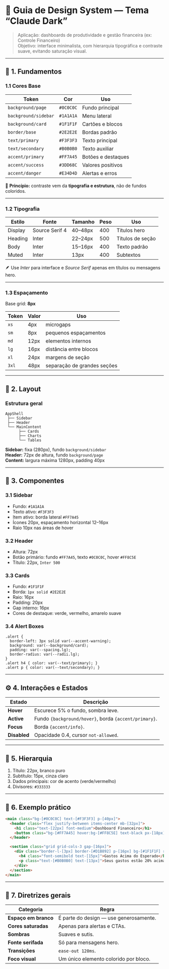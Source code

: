 # 🎨 Guia de Design System — Tema “Claude Dark”

> Aplicação: dashboards de produtividade e gestão financeira (ex: Controle Financeiro)  
> Objetivo: interface minimalista, com hierarquia tipográfica e contraste suave, evitando saturação visual.

---

## 🧱 1. Fundamentos

### 1.1 Cores Base

| Token | Cor | Uso |
|--------|------|----|
| `background/page` | `#0C0C0C` | Fundo principal |
| `background/sidebar` | `#1A1A1A` | Menu lateral |
| `background/card` | `#1F1F1F` | Cartões e blocos |
| `border/base` | `#2E2E2E` | Bordas padrão |
| `text/primary` | `#F3F3F3` | Texto principal |
| `text/secondary` | `#B0B0B0` | Texto auxiliar |
| `accent/primary` | `#FF7A45` | Botões e destaques |
| `accent/success` | `#3DD68C` | Valores positivos |
| `accent/danger` | `#E34D4D` | Alertas e erros |

📘 **Princípio:** contraste vem da **tipografia e estrutura**, não de fundos coloridos.

---

### 1.2 Tipografia

| Estilo | Fonte | Tamanho | Peso | Uso |
|---------|--------|----------|------|----|
| Display | Source Serif 4 | 40–48px | 400 | Títulos hero |
| Heading | Inter | 22–24px | 500 | Títulos de seção |
| Body | Inter | 15–16px | 400 | Texto padrão |
| Muted | Inter | 13px | 400 | Subtextos |

🪶 Use *Inter* para interface e *Source Serif* apenas em títulos ou mensagens hero.

---

### 1.3 Espaçamento

Base grid: **8px**

| Token | Valor | Uso |
|--------|--------|----|
| `xs` | 4px | microgaps |
| `sm` | 8px | pequenos espaçamentos |
| `md` | 12px | elementos internos |
| `lg` | 16px | distância entre blocos |
| `xl` | 24px | margens de seção |
| `3xl` | 48px | separação de grandes seções |

---

## 🧭 2. Layout

### Estrutura geral

```
AppShell
 ├── Sidebar
 ├── Header
 └── MainContent
      ├── Cards
      ├── Charts
      └── Tables
```

**Sidebar:** fixa (280px), fundo `background/sidebar`  
**Header:** 72px de altura, fundo `background/page`  
**Content:** largura máxima 1280px, padding 40px

---

## 🧩 3. Componentes

### 3.1 Sidebar

- Fundo: `#1A1A1A`
- Texto ativo: `#F3F3F3`
- Item ativo: borda lateral `#FF7A45`
- Ícones 20px, espaçamento horizontal 12–16px
- Raio 10px nas áreas de hover

### 3.2 Header

- Altura: 72px
- Botão primário: fundo `#FF7A45`, texto `#0C0C0C`, hover `#FF8C5E`
- Título: 22px, `Inter 500`

### 3.3 Cards

- Fundo: `#1F1F1F`
- Borda: `1px solid #2E2E2E`
- Raio: 16px
- Padding: 20px
- Gap interno: 16px
- Cores de destaque: verde, vermelho, amarelo suave

### 3.4 Alert Boxes

```
.alert {
  border-left: 3px solid var(--accent-warning);
  background: var(--background/card);
  padding: var(--spacing.lg);
  border-radius: var(--radii.lg);
}
.alert h4 { color: var(--text/primary); }
.alert p { color: var(--text/secondary); }
```

---

## ⚙️ 4. Interações e Estados

| Estado | Descrição |
|---------|------------|
| **Hover** | Escurece 5% o fundo, sombra leve. |
| **Active** | Fundo `{background/hover}`, borda `{accent/primary}`. |
| **Focus** | Borda `{accent/info}`. |
| **Disabled** | Opacidade 0.4, cursor `not-allowed`. |

---

## 🧠 5. Hierarquia

1. Título: 22px, branco puro  
2. Subtítulo: 15px, cinza claro  
3. Dados principais: cor de acento (verde/vermelho)  
4. Divisores: `#333333`

---

## 🧰 6. Exemplo prático

```html
<main class="bg-[#0C0C0C] text-[#F3F3F3] p-[40px]">
  <header class="flex justify-between items-center mb-[32px]">
    <h1 class="text-[22px] font-medium">Dashboard Financeiro</h1>
    <button class="bg-[#FF7A45] hover:bg-[#FF8C5E] text-black px-[18px] py-[10px] rounded-md">Atualizar</button>
  </header>

  <section class="grid grid-cols-3 gap-[16px]">
    <div class="border-l-[3px] border-[#D1B892] p-[16px] bg-[#1F1F1F] rounded-lg">
      <h4 class="font-semibold text-[15px]">Gastos Acima do Esperado</h4>
      <p class="text-[#B0B0B0] text-[13px]">Seus gastos estão 20% acima...</p>
    </div>
  </section>
</main>
```

---

## 📘 7. Diretrizes gerais

| Categoria | Regra |
|------------|--------|
| **Espaço em branco** | É parte do design — use generosamente. |
| **Cores saturadas** | Apenas para alertas e CTAs. |
| **Sombras** | Suaves e sutis. |
| **Fonte serifada** | Só para mensagens hero. |
| **Transições** | `ease-out 120ms`. |
| **Foco visual** | Um único elemento colorido por bloco. |